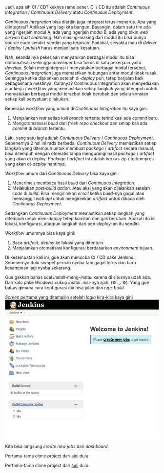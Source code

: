 Jadi, apa sih CI / CD? keknya rame bener. CI / CD itu adalah *Continuous Integration* / *Continuous Delivery* atatu *Continuous Deployment*.

*Continuous Integration* bisa diartiin juga integrasi terus-menerus. Apa yang diintegrasi? Aplikasi yang lagi kita bangun. Bayangin, dalam satu tim ada yang ngerjain modul A, ada yang ngerjain modul B, ada yang bikin *web service* buat *searching*. Nah masing-masing dari modul itu bisa punya source code sendiri-sendiri yang terpisah. Padahal, sewaktu mau di *deliver* / *deploy* / *publish* harus menjadi satu kesatuan.

Nah, seandainya pekerjaan menyatukan berbagai modul itu bisa diotomatisasi sehingga *developer* bisa fokus di satu pekerjaan yaitu *develop*. Selain mengintegrasi / menyatukan berbagai modul tersebut, *Continuous Integration* juga memastikan hubungan antar modul tidak rusak. Sehingga ketika dijalankan setelah di-*deploy* pun, tetap berjalan baik sebagaimana mestinya. Caranya? Continuous Integration akan menyediakan alur kerja / *workflow* yang memastikan setiap langkah yang ditempuh untuk menyatukan berbagai modul tersebut tidak berubah dan selalu konstan setiap kali penyatuan dilakukan.

Beberapa *workflow* yang umum di *Continuous Integration* itu kaya gini:

1. Menjalankan *test* setiap kali *branch* tertentu terindikasi ada *commit* baru.
2. Mengotomatisasi *build* dari *fresh repo checkout* dan setiap kali ada *commit* di *branch* tertentu.

Lalu, yang satu lagi adalah *Continuous Delivery* / *Continuous Deployment*. Sebenernya 2 hal ini rada berbeda, *Continuous Delivery* memastikan setiap langkah yang ditempuh untuk membuat *package* / *artifact* secara manual, bisa ditempuh dengan otomatis tanpa mengurangi hasil *package* / *artifact* yang akan di deploy. *Package* / *artifact* ini adalah berkas zip / terkompres yang akan di-*deploy* nantinya.

*Workflow* umum dari *Continuous Delivery* bisa kaya gini:

1. Menerima / membaca hasil *build* dari *Continuous Integration*.
2. Melakukan *post-build action*. Atau aksi yang akan dijalankan setelah *code* di *build*. Bisa mengirimkan *email* ketika *build*-nya gagal atau memanggil *web api* untuk mengirimkan *artifact* untuk dibaca oleh *Continuous Deployment*.

Sedangkan *Continuous Deployment* memastikan setiap langkah yang ditempuh untuk men-*deploy* tetep konstan dan gak berubah. Apakah itu isi, lokasi, konfigurasi, ataupun langkah dari pen-*deploy*-an itu sendiri.

*Workflow* umumnya bisa kaya gini:

1. Baca *artifact*, *deploy* ke lokasi yang ditentuin.
2. Menjalankan otomatisasi konfigurasi berdasarkan *environment* tujuan.



Di kesempatan kali ini, gue akan mencoba CI / CD pake Jenkins. Sebenernya dulu sempet pernah nyoba tapi gagal terus dan baru kesampean lagi nyoba sekarang.

Gue gakkan bahas soal *install*-meng-*install* karena di situsnya udah ada. Dan kalo pake *Windows* cukup *install* *.msi*-nya ajah, (❁´◡`❁). Yang gue bahas gimana cara konfigurasi dia bisa jalan dan nge-*build*.





*Screen* pertama yang ditampilin setelah *login* kira-kira kaya gini
![Dashboard](2019-11-08_13-29-01.jpg)

Kita bisa langsung *create new jobs* dari *dashboard*.



Pertama-tama clone project dari [sini](https://github.com/asakura89/Stripped.git) dulu

Pertama-tama clone project dari [sini](https://stash.xtremax.com/scm/~dita.subrata/jenkins-sharing-session.git) dulu.